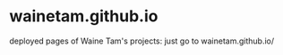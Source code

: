 wainetam.github.io
==================

deployed pages of Waine Tam's projects: just go to wainetam.github.io/<foldername>
